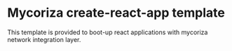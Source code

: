 # Mycoriza create-react-app template

This template is provided to boot-up react applications with mycoriza network integration layer.

